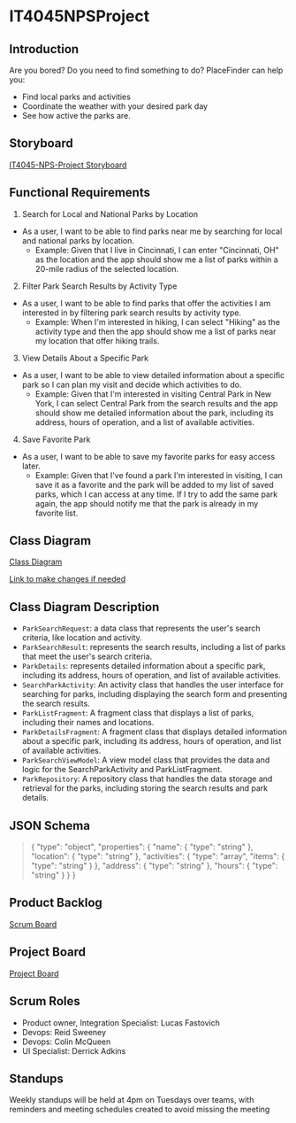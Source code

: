 # IT4045NPSProject

## Introduction
Are you bored? Do you need to find something to do? PlaceFinder can help you:
- Find local parks and activities
- Coordinate the weather with your desired park day
- See how active the parks are.

## Storyboard
[IT4045-NPS-Project Storyboard](https://docs.google.com/presentation/d/1VyknRYQmgQUCP1RBESDgV5RL34JC8PAu6SjCmC9Hzl4/edit?usp=sharing)

## Functional Requirements

1. Search for Local and National Parks by Location
 - As a user, I want to be able to find parks near me by searching for local and national parks by location.
   - Example: Given that I live in Cincinnati, I can enter "Cincinnati, OH" as the location and the app should show me a list of parks within a 20-mile radius of the selected location.

2. Filter Park Search Results by Activity Type
 - As a user, I want to be able to find parks that offer the activities I am interested in by filtering park search results by activity type.
   - Example: When I'm interested in hiking, I can select "Hiking" as the activity type and then the app should show me a list of parks near my location that offer hiking trails.

3. View Details About a Specific Park
 - As a user, I want to be able to view detailed information about a specific park so I can plan my visit and decide which activities to do.
   - Example: Given that I'm interested in visiting Central Park in New York, I can select Central Park from the search results and the app should show me detailed information about the park, including its address, hours of operation, and a list of available activities.

4. Save Favorite Park
 - As a user, I want to be able to save my favorite parks for easy access later.
   - Example: Given that I've found a park I'm interested in visiting, I can save it as a favorite and the park will be added to my list of saved parks, which I can access at any time. If I try to add the same park again, the app should notify me that the park is already in my favorite list.

## Class Diagram
[Class Diagram](https://lucid.app/publicSegments/view/ab656d41-f893-45fa-bf4a-8bdbec57272c/image.png)

[Link to make changes if needed](https://lucid.app/lucidchart/f361d73f-a5f5-4b91-981d-c3c7cf38cac8/edit?viewport_loc=21%2C154%2C1648%2C1123%2CHWEp-vi-RSFO&invitationId=inv_3de24ab5-d2e8-40c5-8422-6fbbf5111702)

## Class Diagram Description 
- `ParkSearchRequest`: a data class that represents the user's search criteria, like location and activity.
- `ParkSearchResult`: represents the search results, including a list of parks that meet the user's search criteria.
- `ParkDetails`: represents detailed information about a specific park, including its address, hours of operation, and list of available activities.
- `SearchParkActivity`: An activity class that handles the user interface for searching for parks, including displaying the search form and presenting the search results.
- `ParkListFragment`: A fragment class that displays a list of parks, including their names and locations.
- `ParkDetailsFragment`: A fragment class that displays detailed information about a specific park, including its address, hours of operation, and list of available activities.
- `ParkSearchViewModel`: A view model class that provides the data and logic for the SearchParkActivity and ParkListFragment.
- `ParkRepository`: A repository class that handles the data storage and retrieval for the parks, including storing the search results and park details.

## JSON Schema

> {
>   "type": "object",
>   "properties": {
>     "name": {
>       "type": "string"
>     },
>     "location": {
>       "type": "string"
>     },
>     "activities": {
>       "type": "array",
>       "items": {
>           "type": "string"
>       }
>     },
>     "address": {
>       "type": "string"
>     },
>     "hours": {
>       "type": "string"
>     }
>   }
> }

## Product Backlog
[Scrum Board](https://github.com/Fastovich/IT4045NPSProject/projects?query=is%3Aopen)

## Project Board
[Project Board](https://github.com/Fastovich/IT4045NPSProject/projects?query=is%3Aopen)

## Scrum Roles
- Product owner, Integration Specialist: Lucas Fastovich
- Devops: Reid Sweeney
- Devops: Colin McQueen
- UI Specialist: Derrick Adkins


## Standups
Weekly standups will be held at 4pm on Tuesdays over teams, with reminders and meeting schedules created to avoid missing the meeting
